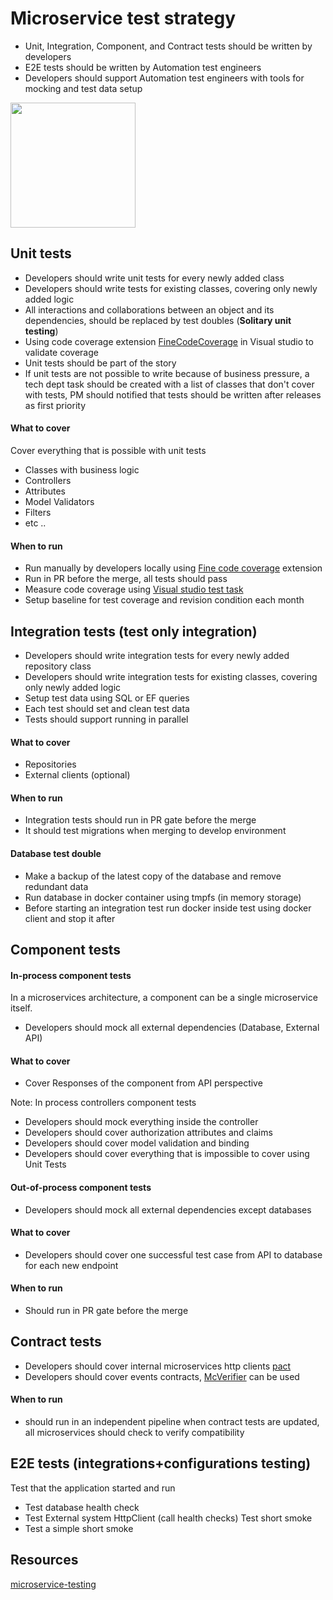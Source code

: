 # Microservice test strategy
* Unit, Integration, Component, and Contract tests should be written by developers
* E2E tests should be written by Automation test engineers
* Developers should support  Automation test engineers with tools for mocking and test data setup

<img src="https://github.com/khdevnet/testing/blob/main/docs/test-pyramid.png" width="200">

## Unit tests
* Developers should write unit tests for every newly added class
* Developers should write tests for existing classes, covering only newly added logic
* All interactions and collaborations between an object and its dependencies, should be replaced by test doubles (**Solitary unit testing**)
* Using code coverage extension [FineCodeCoverage](https://github.com/FortuneN/FineCodeCoverage) in Visual studio to validate coverage 
* Unit tests should be part of the story
* If unit tests are not possible to write because of business pressure, a tech dept task should be created with a list of classes that don't cover with tests, PM should notified that tests should be written after releases as first priority

#### What to cover
Cover everything that is possible with unit tests
* Classes with business logic
* Controllers
* Attributes
* Model Validators
* Filters
* etc ..

#### When to run
* Run manually by developers locally using [Fine code coverage](https://marketplace.visualstudio.com/items?itemName=FortuneNgwenya.FineCodeCoverage) extension
* Run in PR before the merge, all tests should pass
* Measure code coverage using [Visual studio test task](https://docs.microsoft.com/en-us/azure/devops/pipelines/tasks/test/vstest?view=azure-devops)
* Setup baseline for test coverage and revision condition each month

## Integration tests (test only integration)
* Developers should write integration tests for every newly added repository class
* Developers should write integration tests for existing classes, covering only newly added logic
* Setup test data using SQL or EF queries
* Each test should set and clean test data
* Tests should support running in parallel

#### What to cover
* Repositories
* External clients (optional)

#### When to run
* Integration tests should run in PR gate before the merge
* It should test migrations when merging to develop environment

#### Database test double
* Make a backup of the latest copy of the database and remove redundant data
* Run database in docker container using tmpfs (in memory storage)
* Before starting an integration test run docker inside test using docker client and stop it after

## Component tests
#### In-process component tests
In a microservices architecture, a component can be a single microservice itself. 
* Developers should mock all external dependencies (Database, External API)
 
#### What to cover
* Cover Responses of the component from API perspective

Note: In process controllers component tests
* Developers should mock everything inside the controller
* Developers should cover authorization attributes and claims
* Developers should cover model validation and binding
* Developers should cover everything that is impossible to cover using Unit Tests

#### Out-of-process component tests
* Developers should mock all external dependencies except databases

#### What to cover
* Developers should cover one successful test case from API to database for each new endpoint

#### When to run
* Should run in PR gate before the merge

## Contract tests
* Developers should cover internal microservices http clients [pact](https://github.com/pact-foundation/pact-net)
* Developers should cover events contracts, [McVerifier](https://github.com/khdevnet/mc-verifier) can be used 

#### When to run
* should run in an independent pipeline when contract tests are updated, all microservices should check to verify compatibility


## E2E tests (integrations+configurations testing)
Test that the application started and run
* Test database health check
* Test External system HttpClient (call health checks) 
Test short smoke
* Test a simple short smoke


## Resources
[microservice-testing](https://martinfowler.com/articles/microservice-testing/)
